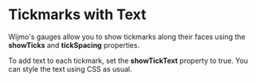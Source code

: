 Tickmarks with Text
===================

Wijmo's gauges allow you to show tickmarks along their faces using the 
**showTicks** and **tickSpacing** properties.

To add text to each tickmark, set the **showTickText** property to true.
You can style the text using CSS as usual.